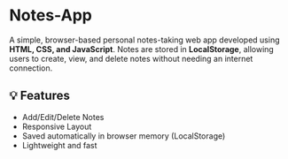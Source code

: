 # Notes-App 
A simple, browser-based personal notes-taking web app developed using **HTML, CSS, and JavaScript**. Notes are stored in **LocalStorage**, allowing users to create, view, and delete notes without needing an internet connection.

## 💡 Features

- Add/Edit/Delete Notes
- Responsive Layout
- Saved automatically in browser memory (LocalStorage)
- Lightweight and fast
